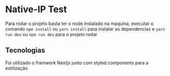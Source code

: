 # Native-IP Test

Para rodar o projeto basta ter o node instalado na maquina, executar o comando `npm install` ou `yarn install` para instalar as dependencias e  `yarn run dev` ou `npm run dev` para o projeto rodar

## Tecnologias
Foi utilizado o framwork Nextjs junto com styled components para a estilização
